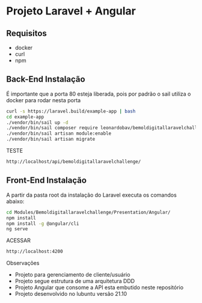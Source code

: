 # Projeto Laravel + Angular

## Requisitos
- docker
- curl
- npm

## Back-End Instalação
É importante que a porta 80 esteja liberada, pois por padrão o sail utiliza o docker para rodar nesta porta
```sh
curl -s https://laravel.build/example-app | bash
cd example-app
./vendor/bin/sail up -d
./vendor/bin/sail composer require leonardobav/bemoldigitallaravelchallenge-module
./vendor/bin/sail artisan module:enable
./vendor/bin/sail artisan migrate
```
TESTE
```sh
http://localhost/api/bemoldigitallaravelchallenge/
```
## Front-End Instalação
A partir da pasta root da instalação do Laravel executa os comandos abaixo:
```sh
cd Modules/Bemoldigitallaravelchallenge/Presentation/Angular/ 
npm install 														
npm install -g @angular/cli									
ng serve
```
ACESSAR
```sh
http://localhost:4200
```

Observações
- Projeto para gerenciamento de cliente/usuário
- Projeto segue estrutura de uma arquitetura DDD
- Projeto Angular que consome a API esta embutido neste repositório
- Projeto desenvolvido no lubuntu versão 21.10
